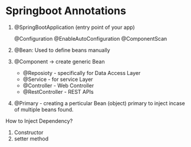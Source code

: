# Springboot Annotations

1. @SpringBootApplication (entry point of your app)

    @Configuration
    @EnableAutoConfiguration
    @ComponentScan 

2. @Bean: Used to define beans manually

3. @Component -> create generic Bean

    - @Reposioty - specifically for Data Access Layer
    - @Service - for service Layer
    - @Controller - Web Controller
    - @RestController - REST APIs

4. @Primary - creating a perticular Bean (object) primary to inject incase of multiple beans found.

How to Inject Dependency?

1. Constructor 
2. setter method
